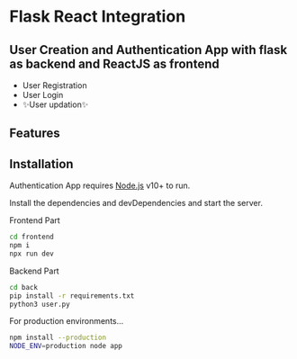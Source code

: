# Flask React Integration

## User Creation and Authentication App with flask as backend and ReactJS as frontend

- User Registration
- User Login
- ✨User updation✨

## Features

## Installation

Authentication App requires [Node.js](https://nodejs.org/) v10+ to run.

Install the dependencies and devDependencies and start the server.

Frontend Part

```sh
cd frontend
npm i
npx run dev
```

Backend Part

```sh
cd back
pip install -r requirements.txt
python3 user.py
```

For production environments...

```sh
npm install --production
NODE_ENV=production node app
```
